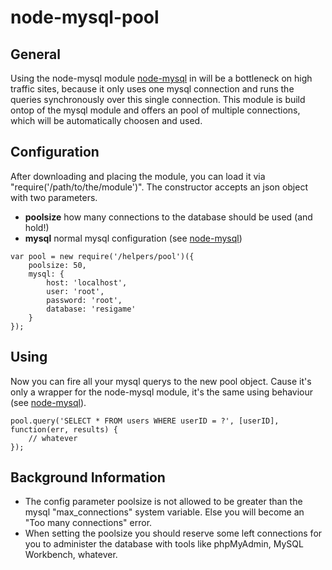 # node-mysql-pool
## General
Using the node-mysql module [node-mysql](https://github.com/felixge/node-mysql) in will be a bottleneck on high traffic sites, because it only uses one mysql connection and runs the queries synchronously over this single connection. This module is build ontop of the mysql module and offers an pool of multiple connections, which will be automatically choosen and used.

## Configuration
After downloading and placing the module, you can load it via "require('/path/to/the/module')". The constructor accepts an json object with two parameters.

* **poolsize** how many connections to the database should be used (and hold!)
* **mysql** normal mysql configuration (see [node-mysql](https://github.com/felixge/node-mysql))

```
var pool = new require('/helpers/pool')({
	poolsize: 50,
	mysql: {
		host: 'localhost',
		user: 'root',
		password: 'root',
		database: 'resigame'
	}
});
```

## Using
Now you can fire all your mysql querys to the new pool object. Cause it's only a wrapper for the node-mysql module, it's the same using behaviour (see [node-mysql](https://github.com/felixge/node-mysql)).

```
pool.query('SELECT * FROM users WHERE userID = ?', [userID], function(err, results) {
	// whatever
});
```

## Background Information

* The config parameter poolsize is not allowed to be greater than the mysql "max_connections" system variable. Else you will become an "Too many connections" error.
* When setting the poolsize you should reserve some left connections for you to administer the database with tools like phpMyAdmin, MySQL Workbench, whatever.